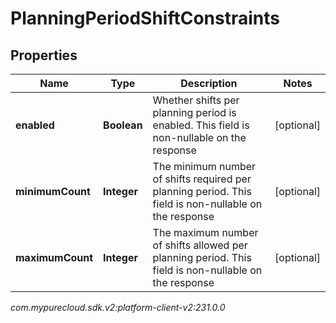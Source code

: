 # PlanningPeriodShiftConstraints


## Properties

| Name | Type | Description | Notes |
| ------------ | ------------- | ------------- | ------------- |
| **enabled** | **Boolean** | Whether shifts per planning period is enabled. This field is non-nullable on the response |  [optional] |
| **minimumCount** | **Integer** | The minimum number of shifts required per planning period. This field is non-nullable on the response |  [optional] |
| **maximumCount** | **Integer** | The maximum number of shifts allowed per planning period. This field is non-nullable on the response |  [optional] |




_com.mypurecloud.sdk.v2:platform-client-v2:231.0.0_
